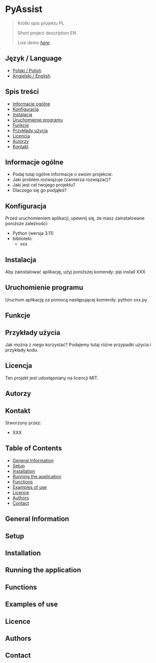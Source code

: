# PyAssist

> Krótki opis projektu PL
>
> Short project description EN
>
> Live demo [_here_](https://www.example.com). <!-- If you have the project hosted somewhere, include the link here. -->

## Język / Language

- [Polski / Polish](#spis-treści)
- [Angielski / English](#table-of-contents)

## Spis treści

- [Informacje ogólne](#informacje-ogólne)
- [Konfiguracja](#konfiguracja)
- [Instalacja](#instalacja)
- [Uruchomienie programu](#uruchomienie-programu)
- [Funkcje](#funkcje)
- [Przykłady użycia](#przykłady-użycia)
- [Licencja](#licencja)
- [Autorzy](#autorzy)
- [Kontakt](#kontakt)

## Informacje ogólne

- Podaj tutaj ogólne informacje o swoim projekcie.
- Jaki problem rozwiązuje (zamierza rozwiązać)?
- Jaki jest cel twojego projektu?
- Dlaczego się go podjąłeś?
<!-- Nie musisz odpowiadać na wszystkie pytania - tylko na te, które są istotne dla Twojego projektu. -->

## Konfiguracja

Przed uruchomieniem aplikacji, upewnij się, że masz zainstalowane poniższe zależności:

- Python (wersja 3.11)
- biblioteki:
  - xxx

## Instalacja

Aby zainstalować aplikację, użyj poniższej komendy:
pip install XXX

## Uruchomienie programu

Uruchom aplikację za pomocą następującej komendy:
python xxx.py

## Funkcje

## Przykłady użycia

Jak można z niego korzystać?
Podajemy tutaj różne przypadki użycia i przykłady kodu.

## Licencja

Ten projekt jest udostępniany na licencji MIT.

## Autorzy

## Kontakt

Stworzony przez:

- XXX

## Table of Contents

- [General Information](#general-information)
- [Setup](#setup)
- [Installation](#installation)
- [Running the application](#running-the-application)
- [Functions](#functions)
- [Examples of use](#example-of-use)
- [Licence](#licence)
- [Authors](#authors)
- [Contact](#contact)

## General Information

## Setup

## Installation

## Running the application

## Functions

## Examples of use

## Licence

## Authors

## Contact
